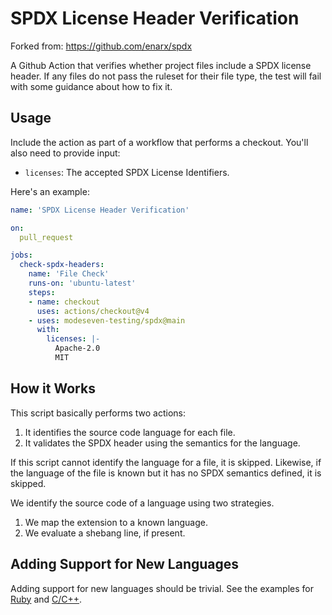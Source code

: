<!--
SPDX-License-Identifier: Apache-2.0
SPDX-FileCopyrightText: 2025 The Linux Foundation
-->

# SPDX License Header Verification

Forked from: https://github.com/enarx/spdx

A Github Action that verifies whether project files include a SPDX license
header. If any files do not pass the ruleset for their file type, the test
will fail with some guidance about how to fix it.

## Usage

Include the action as part of a workflow that performs a checkout. You'll also
need to provide input:

- `licenses`: The accepted SPDX License Identifiers.

Here's an example:

```yml
name: 'SPDX License Header Verification'

on:
  pull_request

jobs:
  check-spdx-headers:
    name: 'File Check'
    runs-on: 'ubuntu-latest'
    steps:
    - name: checkout
      uses: actions/checkout@v4
    - uses: modeseven-testing/spdx@main
      with:
        licenses: |-
          Apache-2.0
          MIT
```

## How it Works

This script basically performs two actions:

1. It identifies the source code language for each file.
2. It validates the SPDX header using the semantics for the language.

If this script cannot identify the language for a file, it is skipped.
Likewise, if the language of the file is known but it has no SPDX semantics
defined, it is skipped.

We identify the source code of a language using two strategies.

1. We map the extension to a known language.
2. We evaluate a shebang line, if present.

## Adding Support for New Languages

Adding support for new languages should be trivial. See the examples for
[Ruby](https://github.com/enarx/spdx/commit/1d7f186e69e3d8d6e5e8837a1d2f0aac20b51942)
and [C/C++](https://github.com/enarx/spdx/commit/32f8b3d964c09dee5e4052336f1271624db29bfb).
